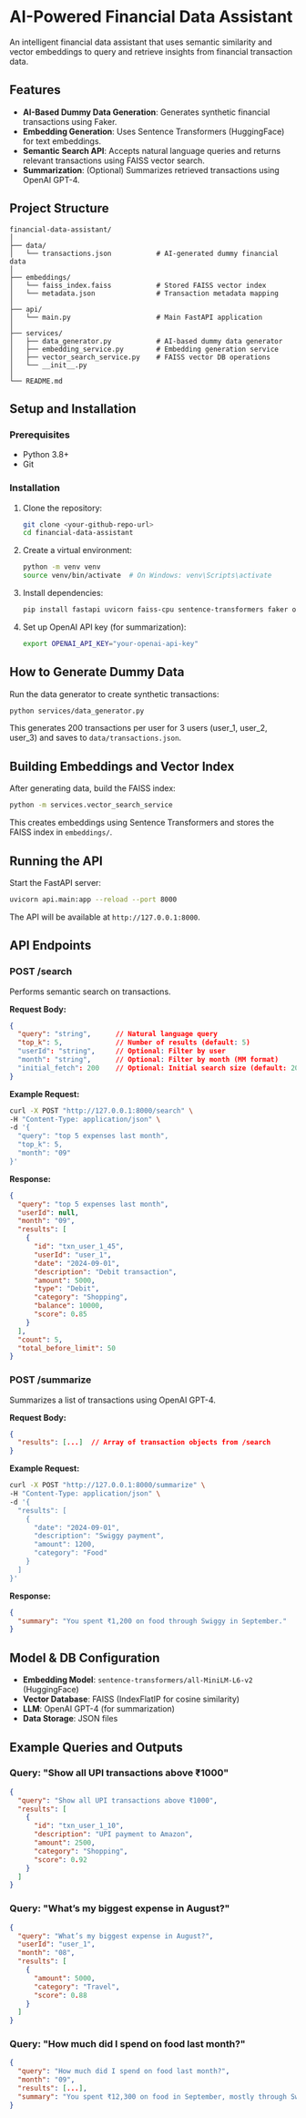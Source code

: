 # AI-Powered Financial Data Assistant

An intelligent financial data assistant that uses semantic similarity and vector embeddings to query and retrieve insights from financial transaction data.

## Features

- **AI-Based Dummy Data Generation**: Generates synthetic financial transactions using Faker.
- **Embedding Generation**: Uses Sentence Transformers (HuggingFace) for text embeddings.
- **Semantic Search API**: Accepts natural language queries and returns relevant transactions using FAISS vector search.
- **Summarization**: (Optional) Summarizes retrieved transactions using OpenAI GPT-4.

## Project Structure

```
financial-data-assistant/
│
├── data/
│   └── transactions.json           # AI-generated dummy financial data
│
├── embeddings/
│   └── faiss_index.faiss           # Stored FAISS vector index
│   └── metadata.json               # Transaction metadata mapping
│
├── api/
│   └── main.py                     # Main FastAPI application
│
├── services/
│   ├── data_generator.py           # AI-based dummy data generator
│   ├── embedding_service.py        # Embedding generation service
│   ├── vector_search_service.py    # FAISS vector DB operations
│   └── __init__.py
│
└── README.md
```

## Setup and Installation

### Prerequisites

- Python 3.8+
- Git

### Installation

1. Clone the repository:
   ```bash
   git clone <your-github-repo-url>
   cd financial-data-assistant
   ```

2. Create a virtual environment:
   ```bash
   python -m venv venv
   source venv/bin/activate  # On Windows: venv\Scripts\activate
   ```

3. Install dependencies:
   ```bash
   pip install fastapi uvicorn faiss-cpu sentence-transformers faker openai
   ```

4. Set up OpenAI API key (for summarization):
   ```bash
   export OPENAI_API_KEY="your-openai-api-key"
   ```

## How to Generate Dummy Data

Run the data generator to create synthetic transactions:

```bash
python services/data_generator.py
```

This generates 200 transactions per user for 3 users (user_1, user_2, user_3) and saves to `data/transactions.json`.

## Building Embeddings and Vector Index

After generating data, build the FAISS index:

```bash
python -m services.vector_search_service
```

This creates embeddings using Sentence Transformers and stores the FAISS index in `embeddings/`.

## Running the API

Start the FastAPI server:

```bash
uvicorn api.main:app --reload --port 8000
```

The API will be available at `http://127.0.0.1:8000`.

## API Endpoints

### POST /search

Performs semantic search on transactions.

**Request Body:**
```json
{
  "query": "string",      // Natural language query
  "top_k": 5,             // Number of results (default: 5)
  "userId": "string",     // Optional: Filter by user
  "month": "string",      // Optional: Filter by month (MM format)
  "initial_fetch": 200    // Optional: Initial search size (default: 200)
}
```

**Example Request:**
```bash
curl -X POST "http://127.0.0.1:8000/search" \
-H "Content-Type: application/json" \
-d '{
  "query": "top 5 expenses last month",
  "top_k": 5,
  "month": "09"
}'
```

**Response:**
```json
{
  "query": "top 5 expenses last month",
  "userId": null,
  "month": "09",
  "results": [
    {
      "id": "txn_user_1_45",
      "userId": "user_1",
      "date": "2024-09-01",
      "description": "Debit transaction",
      "amount": 5000,
      "type": "Debit",
      "category": "Shopping",
      "balance": 10000,
      "score": 0.85
    }
  ],
  "count": 5,
  "total_before_limit": 50
}
```

### POST /summarize

Summarizes a list of transactions using OpenAI GPT-4.

**Request Body:**
```json
{
  "results": [...]  // Array of transaction objects from /search
}
```

**Example Request:**
```bash
curl -X POST "http://127.0.0.1:8000/summarize" \
-H "Content-Type: application/json" \
-d '{
  "results": [
    {
      "date": "2024-09-01",
      "description": "Swiggy payment",
      "amount": 1200,
      "category": "Food"
    }
  ]
}'
```

**Response:**
```json
{
  "summary": "You spent ₹1,200 on food through Swiggy in September."
}
```

## Model & DB Configuration

- **Embedding Model**: `sentence-transformers/all-MiniLM-L6-v2` (HuggingFace)
- **Vector Database**: FAISS (IndexFlatIP for cosine similarity)
- **LLM**: OpenAI GPT-4 (for summarization)
- **Data Storage**: JSON files

## Example Queries and Outputs

### Query: "Show all UPI transactions above ₹1000"
```json
{
  "query": "Show all UPI transactions above ₹1000",
  "results": [
    {
      "id": "txn_user_1_10",
      "description": "UPI payment to Amazon",
      "amount": 2500,
      "category": "Shopping",
      "score": 0.92
    }
  ]
}
```

### Query: "What’s my biggest expense in August?"
```json
{
  "query": "What’s my biggest expense in August?",
  "userId": "user_1",
  "month": "08",
  "results": [
    {
      "amount": 5000,
      "category": "Travel",
      "score": 0.88
    }
  ]
}
```

### Query: "How much did I spend on food last month?"
```json
{
  "query": "How much did I spend on food last month?",
  "month": "09",
  "results": [...],
  "summary": "You spent ₹12,300 on food in September, mostly through Swiggy and Zomato."
}
```
